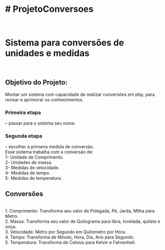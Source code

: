 <h1># ProjetoConversoes</h1><br>
<h1>Sistema para conversões de unidades e medidas</h1><br>

<h2>Objetivo do Projeto:</h2> Montar um sistema com capacidade de realizar conversões em php, para revisar e aprimorar os conhecimentos. <br>
<h3>Primeira etapa</h3> – passar para o sistema seu nome.<br>
<h3>Segunda etapa</h3> – escolher a primeira medida de conversão.<br>
Esse sistema trabalha com a conversão de:<br>
1- Unidade de Comprimento.<br>
2- Unidades de massa.<br>
3- Medidas de velocidade.<br>
4- Medidas de tempo.<br>
5- Medidas de temperatura.<br>

<h2>Conversões</h2><br>
1.	Comprimento: Transforma seu valor de Polegada, Pé,  Jarda, Milha para Metro.<br>
2.	Massa: Transforma seu valor de Quilograma para libra, tonelada, quilate e onça.<br>
3.	Velocidade: Metro por Segundo em Quilometro por Hora.<br>
4.	Tempo: Transforma de Minuto, Hora, Dia, Ano para Segundo.<br>
5.	Temperatura: Transforma de Celsius para Kelvin e Fahrenheit.<br>
